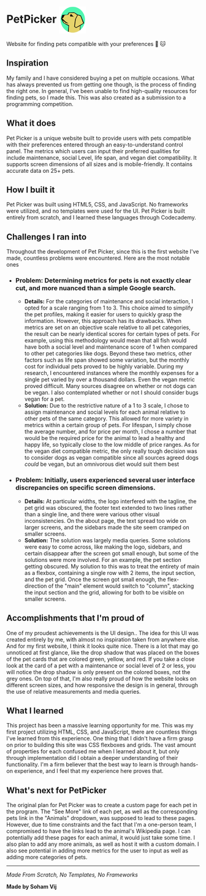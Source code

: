 # PetPicker <img src="resources/images/PetPickerLogo.png"  width="70" height="70" align="center">

Website for finding pets compatible with your preferences :dog: :cat:

## Inspiration
My family and I have considered buying a pet on multiple occasions. What has always prevented us
from getting one though, is the process of finding the right one. In general, I've been unable to
find high-quality resources for finding pets, so I made this. This was also created as a submission
to a programming competition.
## What it does
Pet Picker is a unique website built to provide users with pets compatible with their preferences
entered through an easy-to-understand control panel. The metrics which users can input their preferred qualities for include maintenance, social Level, life span, and vegan diet compatibility.
It supports screen dimensions of all sizes and is mobile-friendly. It contains accurate data on 25+ pets.
## How I built it
Pet Picker was built using HTML5, CSS, and JavaScript. No frameworks were utilized, and no templates
were used for the UI. Pet Picker is built entirely from scratch, and I learned these languages through
Codecademy.
## Challenges I ran into
Throughout the development of Pet Picker, since this is the first website I've made, countless problems
were encountered. Here are the most notable ones
- ### Problem: Determining metrics for pets is not exactly clear cut, and more nuanced than a simple Google search.
  - **Details:** For the categories of maintenance and social interaction, I opted for a scale ranging from 1 to 3. This choice aimed to simplify the pet profiles, making it easier for users to quickly grasp the information. However, this approach has its drawbacks. When metrics are set on an objective scale relative to all pet categories, the result can be nearly identical scores for certain types of pets. For example, using this methodology would mean that all fish would have both a social level and maintenance score of 1 when compared to other pet categories like dogs. Beyond these two metrics, other factors such as life span showed some variation, but the monthly cost for individual pets proved to be highly variable. During my research, I encountered instances where the monthly expenses for a single pet varied by over a thousand dollars. Even the vegan metric proved difficult. Many sources disagree on whether or not dogs can be vegan. I also contemplated whether or not I should consider bugs vegan for a pet.
  - **Solution:** Due to the restrictive nature of a 1 to 3 scale, I chose to assign maintenance and social levels for each animal relative to other pets of the same category. This allowed for more variety in metrics within a certain group of pets. For lifespan, I simply chose the average number, and for price per month, I chose a number that would be the required price for the animal to lead a healthy and happy life, so typically close to the low middle of price ranges. As for the vegan diet compatible metric, the only really tough decision was to consider dogs as vegan compatible since all sources agreed dogs *could* be vegan, but an omnivorous diet would suit them best

- ### Problem: Initially, users experienced several user interface discrepancies on specific screen dimensions.
  - **Details:** At particular widths, the logo interfered with the tagline, the pet grid was obscured, the footer text extended to two lines rather than a single line, and there were various other visual inconsistencies. On the about page, the text spread too wide on larger screens, and the sidebars made the site seem cramped on smaller screens.
  - **Solution:** The solution was largely media queries. Some solutions were easy to come across, like making the logo, sidebars, and certain disappear after the screen got small enough, but some of the solutions were more involved. For an example, the pet section getting obscured. My solution to this was to treat the entirety of main as a flexbox, containing a single row with 2 items, the input section, and the pet grid. Once the screen got small enough, the flex-direction of the "main" element would switch to "column", stacking the input section and the grid, allowing for both to be visible on smaller screens.

## Accomplishments that I'm proud of
One of my proudest achievements is the UI design.. The idea for this UI was created entirely by me, with almost no inspiration taken from anywhere else. And for my first website, I think it looks quite nice. There is a lot that may go unnoticed at first glance, like the drop shadow that was placed on the boxes of the pet cards that are colored green, yellow, and red. If you take a close look at the card of a pet with a maintenance or social level of 2 or less, you will notice the drop shadow is only present on the colored boxes, not the grey ones. On top of that, I'm also really proud of how the website looks on different screen sizes, and how responsive the design is in general, through the use of relative measurements and media queries.
## What I learned
This project has been a massive learning opportunity for me. This was my first project utilizing HTML, CSS, and JavaScript, there are countless things I've learned from this experience. One thing that I didn't have a firm grasp on prior to building this site was CSS flexboxes and grids. The vast amount of properties for each confused me when I learned about it, but only through implementation did I obtain a deeper understanding of their functionality. I'm a firm believer that the best way to learn is through hands-on experience, and I feel that my experience here proves that.
## What's next for PetPicker
The original plan for Pet Picker was to create a custom page for each pet in the program. The "See More" link of each pet, as well as the corresponding pets link in the "Animals" dropdown, was supposed to lead to these pages. However, due to time constraints and the fact that I'm a one-person team, I compromised to have the links lead to the animal's Wikipedia page. I can potentially add these pages for each animal, it would just take some time. I also plan to add any more animals, as well as host it with a custom domain. I also see potential in adding more metrics for the user to input as well as adding more categories of pets.

---

*Made From Scratch, No Templates, No Frameworks*

**Made by Soham Vij**